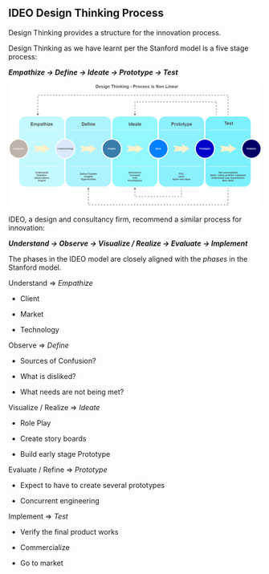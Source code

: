 ## IDEO Design Thinking Process

Design Thinking provides a structure for the innovation process.

Design Thinking as we have learnt per the Stanford model is a five stage process:

**_Empathize -> Define -> Ideate -> Prototype -> Test_**

![](assets/designthinking-nonlinearprocess.png)

IDEO, a design and consultancy firm, recommend a similar process for innovation:

**_Understand -> Observe -> Visualize / Realize -> Evaluate -> Implement_**

The phases in the IDEO model are closely aligned with the _phases_ in the Stanford model.

Understand => _Empathize_

- Client

- Market

- Technology

Observe => _Define_

- Sources of Confusion?

- What is disliked?

- What needs are not being met?

Visualize / Realize => _Ideate_

- Role Play

- Create story boards

- Build early stage Prototype

Evaluate / Refine => _Prototype_

- Expect to have to create several prototypes

- Concurrent engineering

Implement => _Test_

- Verify the final product works

- Commercialize

- Go to market
